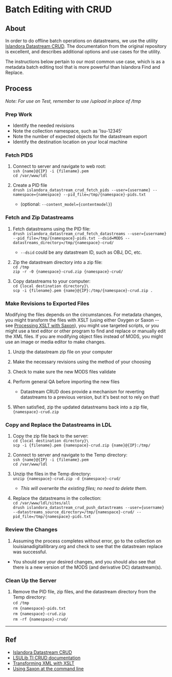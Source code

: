 # Batch Editing with CRUD

## About

In order to do offline batch operations on datastreams, we use the utility [Islandora Datastream CRUD](https://github.com/SFULibrary/islandora_datastream_crud). The documentation from the original repository is excellent, and describes additional options and use cases for the utility.

The instructions below pertain to our most common use case, which is as a metadata batch editing tool that is more powerful than Islandora Find and Replace.

## Process

_Note: For use on Test, remember to use /upload in place of /tmp_

### Prep Work

- Identify the needed revisions
- Note the collection namespace, such as 'lsu-12345'
- Note the number of expected objects for the datastream export
- Identify the destination location on your local machine

### Fetch PIDS

1. Connect to server and navigate to web root:  
`ssh {name}@{IP} -i {filename}.pem`  
`cd /var/www/ldl`  

1. Create a PID file  
`drush islandora_datastream_crud_fetch_pids --user={username} --namespace={namespace} --pid_file=/tmp/{namespace}-pids.txt`  
	- (optional: `--content_model={contentmodel}`)

### Fetch and Zip Datastreams

1. Fetch datastreams using the PID file:  
`drush islandora_datastream_crud_fetch_datastreams --user={username} --pid_file=/tmp/{namespace}-pids.txt --dsid=MODS --datastreams_directory=/tmp/{namespace}-crud/`  
	- `--dsid` could be any datastream ID, such as OBJ, DC, etc.

1. Zip the datastream directory into a zip file:  
`cd /tmp`  
`zip -r -0 {namespace}-crud.zip {namespace}-crud/`

1. Copy datastreams to your computer:  
`cd {local destination directory}\`  
`scp -i {filename}.pem {name}@{IP}:/tmp/{namespace}-crud.zip .`

### Make Revisions to Exported Files

Modifying the files depends on the circumstances. For metadata changes, you might transform the files with XSLT (using either Oxygen or Saxon -- see [Processing XSLT with Saxon](process_xslt_with_saxon.md)), you might use targeted scripts, or you might use a text editor or other program to find and replace or manually edit the XML files. If you are modifying object files instead of MODS, you might use an image or media editor to make changes.

1. Unzip the datastream zip file on your computer

1. Make the necessary revisions using the method of your choosing

1. Check to make sure the new MODS files validate

1. Perform general QA before importing the new files
	- Datastream CRUD does provide a mechanism for reverting datastreams to a previous version, but it's best not to rely on that!

1. When satisfied, zip the updated datastreams back into a zip file, `{namespace}-crud.zip`

### Copy and Replace the Datastreams in LDL

1. Copy the zip file back to the server:  
`cd {local destination directory}\`  
`scp -i {filename}.pem {namespace}-crud.zip {name}@{IP}:/tmp/`

1. Connect to server and navigate to the Temp directory:  
`ssh {name}@{IP} -i {filename}.pem`    
`cd /var/www/ldl`  

1. Unzip the files in the Temp directory:  
`unzip {namespace}-crud.zip -d {namespace}-crud/`  
	- _This will overwrite the existing files; no need to delete them._

1. Replace the datastreams in the collection:  
`cd /var/www/ldl/sites/all`  
`drush islandora_datastream_crud_push_datastreams --user={username} --datastreams_source_directory=/tmp/{namespace}-crud/ --pid_file=/tmp/{namespace}-pids.txt`  

### Review the Changes

1. Assuming the process completes without error, go to the collection on louisianadigitallibrary.org and check to see that the datastream replace was successful.

- You should see your desired changes, and you should also see that there is a new version of the MODS (and derivative DC) datastream(s).

### Clean Up the Server  

1. Remove the PID file, zip files, and the datastream directory from the Temp directory:  
`cd /tmp`  
`rm {namespace}-pids.txt`  
`rm {namespace}-crud.zip`  
`rm -rf {namespace}-crud/`  

- - - - -

## Ref

- [Islandora Datastream CRUD](https://github.com/SFULibrary/islandora_datastream_crud)
- [LSULib TI CRUD documentation](https://github.com/lsulibraries/internal-docs/blob/master/source/Islandora_CRUD.rst)
- [Transforming XML with XSLT](http://dh.obdurodon.org/transformation-scenario.xhtml)
- [Using Saxon at the command line](http://www.saxonica.com/documentation/index.html#!using-xsl/commandline)
